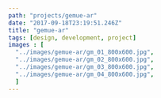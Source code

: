 ```yaml
---
path: "projects/gemue-ar"
date: "2017-09-18T23:19:51.246Z"
title: "gemue-ar"
tags: [design, development, project]
images : [
  "../images/gemue-ar/gm_01_800x600.jpg",
  "../images/gemue-ar/gm_02_800x600.jpg",
  "../images/gemue-ar/gm_03_800x600.jpg",
  "../images/gemue-ar/gm_04_800x600.jpg",
  ]
---
```


